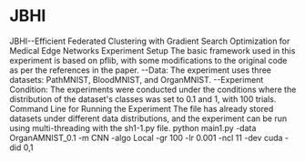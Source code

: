 # JBHI
JBHI--Efficient Federated Clustering with Gradient Search Optimization for Medical Edge Networks
Experiment Setup
The basic framework used in this experiment is based on pflib, with some modifications to the original code as per the references in the paper.
--Data: The experiment uses three datasets: PathMNIST, BloodMNIST, and OrganMNIST.
--Experiment Condition: The experiments were conducted under the conditions where the distribution of the dataset's classes was set to 0.1 and 1, with 100 trials.
Command Line for Running the Experiment
The file has already stored datasets under different data distributions, and the experiment can be run using multi-threading with the sh1-1.py file.
python main1.py -data OrganAMNIST_0.1 -m CNN -algo Local -gr 100 -lr 0.001 -ncl 11 -dev cuda -did 0,1
